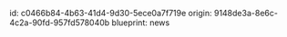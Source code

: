 id: c0466b84-4b63-41d4-9d30-5ece0a7f719e
origin: 9148de3a-8e6c-4c2a-90fd-957fd578040b
blueprint: news
